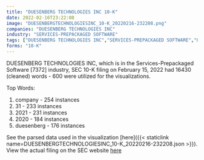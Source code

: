 ```yaml
---
title: "DUESENBERG TECHNOLOGIES INC 10-K"
date: 2022-02-16T23:22:08
image: "DUESENBERGTECHNOLOGIESINC_10-K_20220216-232208.png"
companies: "DUESENBERG TECHNOLOGIES INC"
industry: "SERVICES-PREPACKAGED SOFTWARE"
tags: ["DUESENBERG TECHNOLOGIES INC","SERVICES-PREPACKAGED SOFTWARE","02-15-2022","10-K"]
forms: "10-K"
---
```

DUESENBERG TECHNOLOGIES INC, which is in the Services-Prepackaged Software [7372] industry, SEC 10-K filing on February 15, 2022 had 16430 (cleaned) words - 600 were utilized for the visualizations.

Top Words:
1. company - 254 instances
2. 31 - 233 instances
3. 2021 - 231 instances
4. 2020 - 184 instances
5. duesenberg - 176 instances


See the parsed data used in the visualization [here]({{< staticlink name=DUESENBERGTECHNOLOGIESINC_10-K_20220216-232208.json >}}).  
View the actual filing on the SEC website [here](https://www.sec.gov/Archives/edgar/data/1551887/0001393905-22-000041.txt)